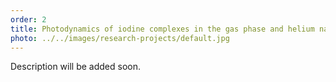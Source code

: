 ```yaml
---
order: 2
title: Photodynamics of iodine complexes in the gas phase and helium nanodroplets
photo: ../../images/research-projects/default.jpg
---
```

Description will be added soon.
